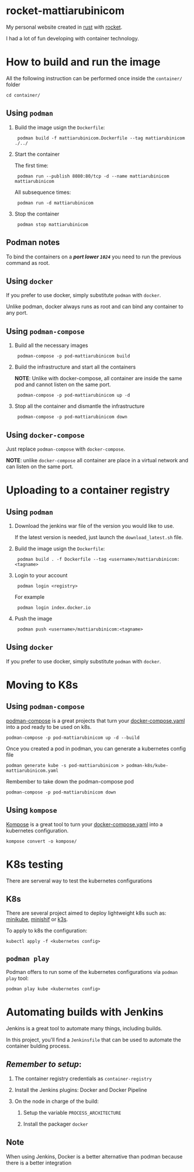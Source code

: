 # rocket-mattiarubinicom
My personal website created in [rust](https://www.rust-lang.org/) with [rocket](https://rocket.rs/).

I had a lot of fun developing with container technology.

# How to build and run the image 
All the following instruction can be performed once inside the `container/` folder
    
    cd container/

## Using `podman`

1. Build the image usign the `Dockerfile`:

        podman build -f mattiarubinicom.Dockerfile --tag mattiarubinicom ./../

2. Start the container

    The first time:

        podman run --publish 8080:80/tcp -d --name mattiarubinicom mattiarubinicom 

    All subsequence times:

        podman run -d mattiarubinicom

3. Stop the container

        podman stop mattiarubinicom

## **Podman notes**
To bind the containers on a ***port lower `1024`*** you need to run the previous command as root.

## Using `docker`
If you prefer to use docker, simply substitute `podman` with `docker`.

Unlike podman, docker always runs as root and can bind any container to any port.

## Using `podman-compose`

1. Build all the necessary images

        podman-compose -p pod-mattiarubinicom build

2. Build the infrastructure and start all the containers
    
    **NOTE**: Unlike with docker-compose, all container are inside the same pod and cannot listen on the same port.

        podman-compose -p pod-mattiarubinicom up -d

3. Stop all the container and dismantle the infrastructure

        podman-compose -p pod-mattiarubinicom down

## Using `docker-compose`
Just replace `podman-compose` with `docker-compose`.

**NOTE**: unlike `docker-compose` all container are place in a virtual network and can listen on the same port.

# Uploading to a container registry

## Using `podman` 

1. Download the jenkins war file of the version you would like to use. 
    
    If the latest version is needed, just launch the `download_latest.sh` file.

2. Build the image usign the `Dockerfile`:

        podman build . -f Dockerfile --tag <username>/mattiarubinicom:<tagname>

3. Login to your account

        podman login <registry>

    For example

        podman login index.docker.io

4. Push the image

        podman push <username>/mattiarubinicom:<tagname>

## Using `docker`
If you prefer to use docker, simply substitute `podman` with `docker`.

# Moving to K8s

## Using `podman-compose`
[podman-compose](https://github.com/containers/podman-compose) is a great projects that turn your [docker-compose.yaml](https://docs.docker.com/compose/compose-file/) into a pod ready to be used on k8s.

    podman-compose -p pod-mattiarubinicom up -d --build 

Once you created a pod in podman, you can generate a kubernetes config file

    podman generate kube -s pod-mattiarubinicom > podman-k8s/kube-mattiarubinicom.yaml

Rembember to take down the podman-compose pod

    podman-compose -p pod-mattiarubinicom down


## Using `kompose`
[Kompose](https://github.com/kubernetes/kompose) is a great tool to turn your [docker-compose.yaml](https://docs.docker.com/compose/compose-file/) into a kubernetes configuration.

    kompose convert -o kompose/ 


# K8s testing
There are serveral way to test the kubernetes configurations

## K8s 
There are several project aimed to deploy lightweight k8s such as: [minikube](https://minikube.sigs.k8s.io/docs/), [minishif](https://www.okd.io/minishift/) or [k3s](https://k3s.io/).

To apply to k8s the configuration:

    kubectl apply -f <kubernetes config>

## `podman play`
Podman offers to run some of the kubernetes configurations via `podman play` tool:

    podman play kube <kubernetes config>

# Automating builds with Jenkins
Jenkins is a great tool to automate many things, including builds.

In this project, you'll find a `Jenkinsfile` that can be used to automate the container bulding process.

## ***Remember to setup***:

1. The container registry credentials as `container-registry`

2. Install the Jenkins plugins: Docker and Docker Pipeline

3. On the node in charge of the build:
    
    1. Setup the variable `PROCESS_ARCHITECTURE`

    2. Install the packager `docker`

## Note 
When using Jenkins, Docker is a better alternative than podman because there is a better integration
